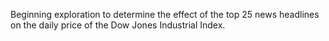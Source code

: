 Beginning exploration to determine the effect of the top 25 news headlines on the daily price of the Dow Jones Industrial Index.
